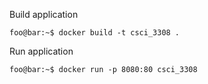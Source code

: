 Build application

```console
foo@bar:~$ docker build -t csci_3308 .
```

Run application

```console
foo@bar:~$ docker run -p 8080:80 csci_3308
```
